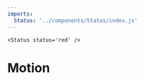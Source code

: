 ```yaml
---
imports:
  Status: '../components/Status/index.js'
---
```

```render html
<Status status='red' />
```
# Motion
